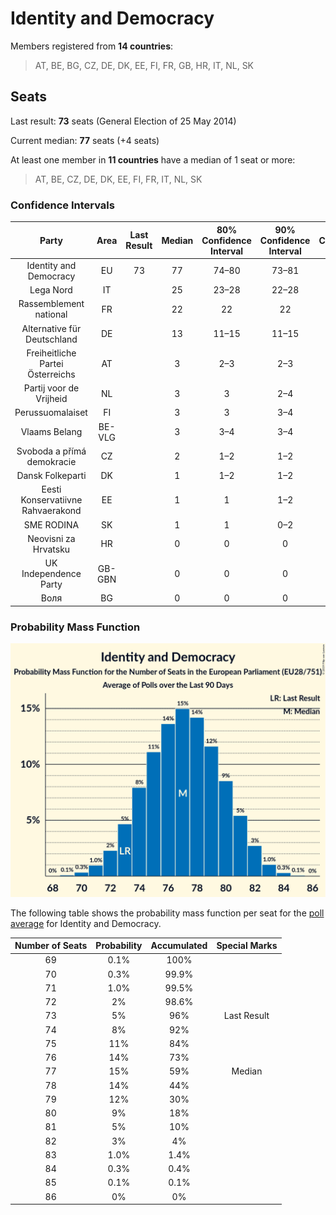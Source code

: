 # Identity and Democracy

Members registered from **14 countries**:

> AT, BE, BG, CZ, DE, DK, EE, FI, FR, GB, HR, IT, NL, SK

## Seats

Last result: **73** seats (General Election of 25 May 2014)

Current median: **77** seats (+4 seats)

At least one member in **11 countries** have a median of 1 seat or more:

> AT, BE, CZ, DE, DK, EE, FI, FR, IT, NL, SK

### Confidence Intervals

| Party | Area | Last Result | Median | 80% Confidence Interval | 90% Confidence Interval | 95% Confidence Interval | 99% Confidence Interval |
|:-----:|:----:|:-----------:|:------:|:-----------------------:|:-----------------------:|:-----------------------:|:-----------------------:|
| Identity and Democracy | EU | 73 | 77 | 74–80 | 73–81 | 72–82 | 71–83 |
| Lega Nord | IT | | 25 | 23–28 | 22–28 | 21–28 | 20–29 |
| Rassemblement national | FR | | 22 | 22 | 22 | 22 | 22 |
| Alternative für Deutschland | DE | | 13 | 11–15 | 11–15 | 11–16 | 10–16 |
| Freiheitliche Partei Österreichs | AT | | 3 | 2–3 | 2–3 | 2–4 | 2–4 |
| Partij voor de Vrijheid | NL | | 3 | 3 | 2–4 | 2–4 | 2–4 |
| Perussuomalaiset | FI | | 3 | 3 | 3–4 | 3–4 | 3–4 |
| Vlaams Belang | BE-VLG | | 3 | 3–4 | 3–4 | 3–4 | 3–4 |
| Svoboda a přímá demokracie | CZ | | 2 | 1–2 | 1–2 | 0–2 | 0–2 |
| Dansk Folkeparti | DK | | 1 | 1–2 | 1–2 | 1–2 | 1–2 |
| Eesti Konservatiivne Rahvaerakond | EE | | 1 | 1 | 1–2 | 1–2 | 1–2 |
| SME RODINA | SK | | 1 | 1 | 0–2 | 0–2 | 0–2 |
| Neovisni za Hrvatsku | HR | | 0 | 0 | 0 | 0 | 0 |
| UK Independence Party | GB-GBN | | 0 | 0 | 0 | 0 | 0 |
| Воля | BG | | 0 | 0 | 0 | 0 | 0 |

### Probability Mass Function

![Graph with seats probability mass function not yet produced](average-2019-11-30-seats-pmf-identityanddemocracy.png "Seats Probability Mass Function")

The following table shows the probability mass function per seat for the [poll average](average-2019-11-30.html) for Identity and Democracy.

| Number of Seats | Probability | Accumulated | Special Marks |
|:---------------:|:-----------:|:-----------:|:-------------:|
| 69 | 0.1% | 100% |  |
| 70 | 0.3% | 99.9% |  |
| 71 | 1.0% | 99.5% |  |
| 72 | 2% | 98.6% |  |
| 73 | 5% | 96% | Last Result |
| 74 | 8% | 92% |  |
| 75 | 11% | 84% |  |
| 76 | 14% | 73% |  |
| 77 | 15% | 59% | Median |
| 78 | 14% | 44% |  |
| 79 | 12% | 30% |  |
| 80 | 9% | 18% |  |
| 81 | 5% | 10% |  |
| 82 | 3% | 4% |  |
| 83 | 1.0% | 1.4% |  |
| 84 | 0.3% | 0.4% |  |
| 85 | 0.1% | 0.1% |  |
| 86 | 0% | 0% |  |



